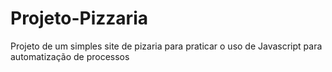 # Projeto-Pizzaria
Projeto de um simples site de pizaria para praticar o uso de Javascript para automatização de processos
